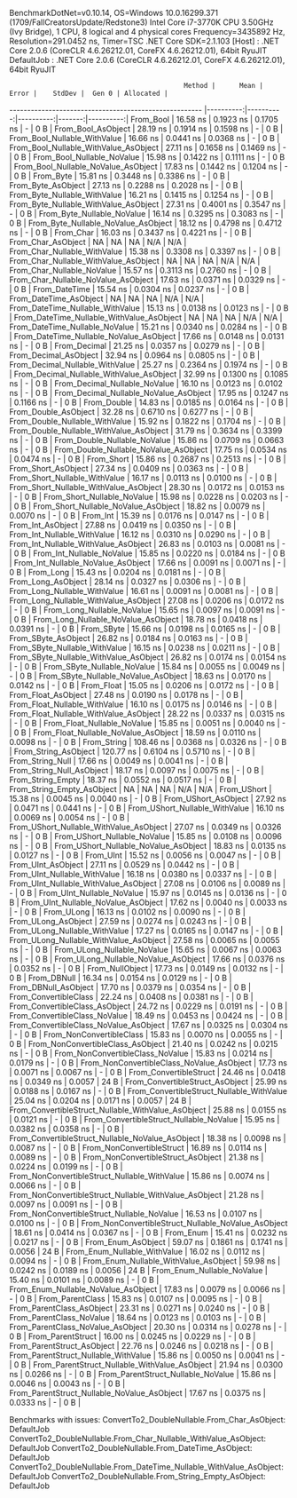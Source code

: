 
BenchmarkDotNet=v0.10.14, OS=Windows 10.0.16299.371 (1709/FallCreatorsUpdate/Redstone3)
Intel Core i7-3770K CPU 3.50GHz (Ivy Bridge), 1 CPU, 8 logical and 4 physical cores
Frequency=3435892 Hz, Resolution=291.0452 ns, Timer=TSC
.NET Core SDK=2.1.103
  [Host]     : .NET Core 2.0.6 (CoreCLR 4.6.26212.01, CoreFX 4.6.26212.01), 64bit RyuJIT
  DefaultJob : .NET Core 2.0.6 (CoreCLR 4.6.26212.01, CoreFX 4.6.26212.01), 64bit RyuJIT


                                                Method |      Mean |     Error |    StdDev |  Gen 0 | Allocated |
------------------------------------------------------ |----------:|----------:|----------:|-------:|----------:|
                                             From_Bool |  16.58 ns | 0.1923 ns | 0.1705 ns |      - |       0 B |
                                    From_Bool_AsObject |  28.19 ns | 0.1914 ns | 0.1598 ns |      - |       0 B |
                          From_Bool_Nullable_WithValue |  16.66 ns | 0.0441 ns | 0.0368 ns |      - |       0 B |
                 From_Bool_Nullable_WithValue_AsObject |  27.11 ns | 0.1658 ns | 0.1469 ns |      - |       0 B |
                            From_Bool_Nullable_NoValue |  15.98 ns | 0.1422 ns | 0.1111 ns |      - |       0 B |
                   From_Bool_Nullable_NoValue_AsObject |  17.83 ns | 0.1442 ns | 0.1204 ns |      - |       0 B |
                                             From_Byte |  15.81 ns | 0.3448 ns | 0.3386 ns |      - |       0 B |
                                    From_Byte_AsObject |  27.13 ns | 0.2288 ns | 0.2028 ns |      - |       0 B |
                          From_Byte_Nullable_WithValue |  16.21 ns | 0.1415 ns | 0.1254 ns |      - |       0 B |
                 From_Byte_Nullable_WithValue_AsObject |  27.31 ns | 0.4001 ns | 0.3547 ns |      - |       0 B |
                            From_Byte_Nullable_NoValue |  16.14 ns | 0.3295 ns | 0.3083 ns |      - |       0 B |
                   From_Byte_Nullable_NoValue_AsObject |  18.12 ns | 0.4798 ns | 0.4712 ns |      - |       0 B |
                                             From_Char |  16.03 ns | 0.3437 ns | 0.4221 ns |      - |       0 B |
                                    From_Char_AsObject |        NA |        NA |        NA |    N/A |       N/A |
                          From_Char_Nullable_WithValue |  15.38 ns | 0.3308 ns | 0.3397 ns |      - |       0 B |
                 From_Char_Nullable_WithValue_AsObject |        NA |        NA |        NA |    N/A |       N/A |
                            From_Char_Nullable_NoValue |  15.57 ns | 0.3113 ns | 0.2760 ns |      - |       0 B |
                   From_Char_Nullable_NoValue_AsObject |  17.63 ns | 0.0371 ns | 0.0329 ns |      - |       0 B |
                                         From_DateTime |  15.54 ns | 0.0304 ns | 0.0237 ns |      - |       0 B |
                                From_DateTime_AsObject |        NA |        NA |        NA |    N/A |       N/A |
                      From_DateTime_Nullable_WithValue |  15.13 ns | 0.0138 ns | 0.0123 ns |      - |       0 B |
             From_DateTime_Nullable_WithValue_AsObject |        NA |        NA |        NA |    N/A |       N/A |
                        From_DateTime_Nullable_NoValue |  15.21 ns | 0.0340 ns | 0.0284 ns |      - |       0 B |
               From_DateTime_Nullable_NoValue_AsObject |  17.66 ns | 0.0148 ns | 0.0131 ns |      - |       0 B |
                                          From_Decimal |  21.25 ns | 0.0357 ns | 0.0279 ns |      - |       0 B |
                                 From_Decimal_AsObject |  32.94 ns | 0.0964 ns | 0.0805 ns |      - |       0 B |
                       From_Decimal_Nullable_WithValue |  25.27 ns | 0.2364 ns | 0.1974 ns |      - |       0 B |
              From_Decimal_Nullable_WithValue_AsObject |  32.99 ns | 0.1300 ns | 0.1085 ns |      - |       0 B |
                         From_Decimal_Nullable_NoValue |  16.10 ns | 0.0123 ns | 0.0102 ns |      - |       0 B |
                From_Decimal_Nullable_NoValue_AsObject |  17.95 ns | 0.1247 ns | 0.1166 ns |      - |       0 B |
                                           From_Double |  14.83 ns | 0.0185 ns | 0.0164 ns |      - |       0 B |
                                  From_Double_AsObject |  32.28 ns | 0.6710 ns | 0.6277 ns |      - |       0 B |
                        From_Double_Nullable_WithValue |  15.92 ns | 0.1822 ns | 0.1704 ns |      - |       0 B |
               From_Double_Nullable_WithValue_AsObject |  31.79 ns | 0.3634 ns | 0.3399 ns |      - |       0 B |
                          From_Double_Nullable_NoValue |  15.86 ns | 0.0709 ns | 0.0663 ns |      - |       0 B |
                 From_Double_Nullable_NoValue_AsObject |  17.75 ns | 0.0534 ns | 0.0474 ns |      - |       0 B |
                                            From_Short |  15.86 ns | 0.2687 ns | 0.2513 ns |      - |       0 B |
                                   From_Short_AsObject |  27.34 ns | 0.0409 ns | 0.0363 ns |      - |       0 B |
                         From_Short_Nullable_WithValue |  16.17 ns | 0.0113 ns | 0.0100 ns |      - |       0 B |
                From_Short_Nullable_WithValue_AsObject |  28.30 ns | 0.0172 ns | 0.0153 ns |      - |       0 B |
                           From_Short_Nullable_NoValue |  15.98 ns | 0.0228 ns | 0.0203 ns |      - |       0 B |
                  From_Short_Nullable_NoValue_AsObject |  18.82 ns | 0.0079 ns | 0.0070 ns |      - |       0 B |
                                              From_Int |  15.39 ns | 0.0176 ns | 0.0147 ns |      - |       0 B |
                                     From_Int_AsObject |  27.88 ns | 0.0419 ns | 0.0350 ns |      - |       0 B |
                           From_Int_Nullable_WithValue |  16.12 ns | 0.0310 ns | 0.0290 ns |      - |       0 B |
                  From_Int_Nullable_WithValue_AsObject |  26.83 ns | 0.0103 ns | 0.0081 ns |      - |       0 B |
                             From_Int_Nullable_NoValue |  15.85 ns | 0.0220 ns | 0.0184 ns |      - |       0 B |
                    From_Int_Nullable_NoValue_AsObject |  17.66 ns | 0.0091 ns | 0.0071 ns |      - |       0 B |
                                             From_Long |  15.43 ns | 0.0204 ns | 0.0181 ns |      - |       0 B |
                                    From_Long_AsObject |  28.14 ns | 0.0327 ns | 0.0306 ns |      - |       0 B |
                          From_Long_Nullable_WithValue |  16.61 ns | 0.0091 ns | 0.0081 ns |      - |       0 B |
                 From_Long_Nullable_WithValue_AsObject |  27.08 ns | 0.0206 ns | 0.0172 ns |      - |       0 B |
                            From_Long_Nullable_NoValue |  15.65 ns | 0.0097 ns | 0.0091 ns |      - |       0 B |
                   From_Long_Nullable_NoValue_AsObject |  18.78 ns | 0.0418 ns | 0.0391 ns |      - |       0 B |
                                            From_SByte |  15.66 ns | 0.0198 ns | 0.0165 ns |      - |       0 B |
                                   From_SByte_AsObject |  26.82 ns | 0.0184 ns | 0.0163 ns |      - |       0 B |
                         From_SByte_Nullable_WithValue |  16.15 ns | 0.0238 ns | 0.0211 ns |      - |       0 B |
                From_SByte_Nullable_WithValue_AsObject |  26.82 ns | 0.0174 ns | 0.0154 ns |      - |       0 B |
                           From_SByte_Nullable_NoValue |  15.84 ns | 0.0055 ns | 0.0049 ns |      - |       0 B |
                  From_SByte_Nullable_NoValue_AsObject |  18.63 ns | 0.0170 ns | 0.0142 ns |      - |       0 B |
                                            From_Float |  15.05 ns | 0.0206 ns | 0.0172 ns |      - |       0 B |
                                   From_Float_AsObject |  27.48 ns | 0.0190 ns | 0.0178 ns |      - |       0 B |
                         From_Float_Nullable_WithValue |  16.10 ns | 0.0175 ns | 0.0146 ns |      - |       0 B |
                From_Float_Nullable_WithValue_AsObject |  28.22 ns | 0.0337 ns | 0.0315 ns |      - |       0 B |
                           From_Float_Nullable_NoValue |  15.85 ns | 0.0051 ns | 0.0040 ns |      - |       0 B |
                  From_Float_Nullable_NoValue_AsObject |  18.59 ns | 0.0110 ns | 0.0098 ns |      - |       0 B |
                                           From_String | 108.46 ns | 0.0368 ns | 0.0326 ns |      - |       0 B |
                                  From_String_AsObject | 120.77 ns | 0.6104 ns | 0.5710 ns |      - |       0 B |
                                      From_String_Null |  17.66 ns | 0.0049 ns | 0.0041 ns |      - |       0 B |
                             From_String_Null_AsObject |  18.17 ns | 0.0097 ns | 0.0075 ns |      - |       0 B |
                                     From_String_Empty |  18.37 ns | 0.0552 ns | 0.0517 ns |      - |       0 B |
                            From_String_Empty_AsObject |        NA |        NA |        NA |    N/A |       N/A |
                                           From_UShort |  15.38 ns | 0.0045 ns | 0.0040 ns |      - |       0 B |
                                  From_UShort_AsObject |  27.92 ns | 0.0471 ns | 0.0441 ns |      - |       0 B |
                        From_UShort_Nullable_WithValue |  16.10 ns | 0.0069 ns | 0.0054 ns |      - |       0 B |
               From_UShort_Nullable_WithValue_AsObject |  27.07 ns | 0.0349 ns | 0.0326 ns |      - |       0 B |
                          From_UShort_Nullable_NoValue |  15.85 ns | 0.0108 ns | 0.0096 ns |      - |       0 B |
                 From_UShort_Nullable_NoValue_AsObject |  18.83 ns | 0.0135 ns | 0.0127 ns |      - |       0 B |
                                             From_UInt |  15.52 ns | 0.0056 ns | 0.0047 ns |      - |       0 B |
                                    From_UInt_AsObject |  27.11 ns | 0.0529 ns | 0.0442 ns |      - |       0 B |
                          From_UInt_Nullable_WithValue |  16.18 ns | 0.0380 ns | 0.0337 ns |      - |       0 B |
                 From_UInt_Nullable_WithValue_AsObject |  27.08 ns | 0.0106 ns | 0.0089 ns |      - |       0 B |
                            From_UInt_Nullable_NoValue |  15.97 ns | 0.0145 ns | 0.0136 ns |      - |       0 B |
                   From_UInt_Nullable_NoValue_AsObject |  17.62 ns | 0.0040 ns | 0.0033 ns |      - |       0 B |
                                            From_ULong |  16.13 ns | 0.0102 ns | 0.0090 ns |      - |       0 B |
                                   From_ULong_AsObject |  27.59 ns | 0.0274 ns | 0.0243 ns |      - |       0 B |
                         From_ULong_Nullable_WithValue |  17.27 ns | 0.0165 ns | 0.0147 ns |      - |       0 B |
                From_ULong_Nullable_WithValue_AsObject |  27.58 ns | 0.0065 ns | 0.0055 ns |      - |       0 B |
                           From_ULong_Nullable_NoValue |  15.65 ns | 0.0067 ns | 0.0063 ns |      - |       0 B |
                  From_ULong_Nullable_NoValue_AsObject |  17.66 ns | 0.0376 ns | 0.0352 ns |      - |       0 B |
                                       From_NullObject |  17.73 ns | 0.0149 ns | 0.0132 ns |      - |       0 B |
                                           From_DBNull |  16.34 ns | 0.0154 ns | 0.0129 ns |      - |       0 B |
                                  From_DBNull_AsObject |  17.70 ns | 0.0379 ns | 0.0354 ns |      - |       0 B |
                                 From_ConvertibleClass |  22.24 ns | 0.0408 ns | 0.0381 ns |      - |       0 B |
                        From_ConvertibleClass_AsObject |  24.72 ns | 0.0229 ns | 0.0191 ns |      - |       0 B |
                         From_ConvertibleClass_NoValue |  18.49 ns | 0.0453 ns | 0.0424 ns |      - |       0 B |
                From_ConvertibleClass_NoValue_AsObject |  17.67 ns | 0.0325 ns | 0.0304 ns |      - |       0 B |
                              From_NonConvertibleClass |  15.83 ns | 0.0070 ns | 0.0055 ns |      - |       0 B |
                     From_NonConvertibleClass_AsObject |  21.40 ns | 0.0242 ns | 0.0215 ns |      - |       0 B |
                      From_NonConvertibleClass_NoValue |  15.83 ns | 0.0214 ns | 0.0179 ns |      - |       0 B |
             From_NonConvertibleClass_NoValue_AsObject |  17.73 ns | 0.0071 ns | 0.0067 ns |      - |       0 B |
                                From_ConvertibleStruct |  24.46 ns | 0.0418 ns | 0.0349 ns | 0.0057 |      24 B |
                       From_ConvertibleStruct_AsObject |  25.99 ns | 0.0188 ns | 0.0167 ns |      - |       0 B |
             From_ConvertibleStruct_Nullable_WithValue |  25.04 ns | 0.0204 ns | 0.0171 ns | 0.0057 |      24 B |
    From_ConvertibleStruct_Nullable_WithValue_AsObject |  25.88 ns | 0.0155 ns | 0.0121 ns |      - |       0 B |
               From_ConvertibleStruct_Nullable_NoValue |  15.95 ns | 0.0382 ns | 0.0358 ns |      - |       0 B |
      From_ConvertibleStruct_Nullable_NoValue_AsObject |  18.38 ns | 0.0098 ns | 0.0087 ns |      - |       0 B |
                             From_NonConvertibleStruct |  16.89 ns | 0.0114 ns | 0.0089 ns |      - |       0 B |
                    From_NonConvertibleStruct_AsObject |  21.38 ns | 0.0224 ns | 0.0199 ns |      - |       0 B |
          From_NonConvertibleStruct_Nullable_WithValue |  15.86 ns | 0.0074 ns | 0.0066 ns |      - |       0 B |
 From_NonConvertibleStruct_Nullable_WithValue_AsObject |  21.28 ns | 0.0097 ns | 0.0091 ns |      - |       0 B |
            From_NonConvertibleStruct_Nullable_NoValue |  16.53 ns | 0.0107 ns | 0.0100 ns |      - |       0 B |
   From_NonConvertibleStruct_Nullable_NoValue_AsObject |  18.61 ns | 0.0414 ns | 0.0367 ns |      - |       0 B |
                                             From_Enum |  15.41 ns | 0.0232 ns | 0.0217 ns |      - |       0 B |
                                    From_Enum_AsObject |  59.07 ns | 0.1861 ns | 0.1741 ns | 0.0056 |      24 B |
                          From_Enum_Nullable_WithValue |  16.02 ns | 0.0112 ns | 0.0094 ns |      - |       0 B |
                 From_Enum_Nullable_WithValue_AsObject |  59.98 ns | 0.0242 ns | 0.0189 ns | 0.0056 |      24 B |
                            From_Enum_Nullable_NoValue |  15.40 ns | 0.0101 ns | 0.0089 ns |      - |       0 B |
                   From_Enum_Nullable_NoValue_AsObject |  17.83 ns | 0.0079 ns | 0.0066 ns |      - |       0 B |
                                      From_ParentClass |  15.83 ns | 0.0107 ns | 0.0095 ns |      - |       0 B |
                             From_ParentClass_AsObject |  23.31 ns | 0.0271 ns | 0.0240 ns |      - |       0 B |
                              From_ParentClass_NoValue |  18.64 ns | 0.0123 ns | 0.0103 ns |      - |       0 B |
                     From_ParentClass_NoValue_AsObject |  20.30 ns | 0.0314 ns | 0.0278 ns |      - |       0 B |
                                     From_ParentStruct |  16.00 ns | 0.0245 ns | 0.0229 ns |      - |       0 B |
                            From_ParentStruct_AsObject |  22.76 ns | 0.0246 ns | 0.0218 ns |      - |       0 B |
                  From_ParentStruct_Nullable_WithValue |  15.86 ns | 0.0050 ns | 0.0041 ns |      - |       0 B |
         From_ParentStruct_Nullable_WithValue_AsObject |  21.94 ns | 0.0300 ns | 0.0266 ns |      - |       0 B |
                    From_ParentStruct_Nullable_NoValue |  15.86 ns | 0.0046 ns | 0.0043 ns |      - |       0 B |
           From_ParentStruct_Nullable_NoValue_AsObject |  17.67 ns | 0.0375 ns | 0.0333 ns |      - |       0 B |

Benchmarks with issues:
  ConvertTo2_DoubleNullable.From_Char_AsObject: DefaultJob
  ConvertTo2_DoubleNullable.From_Char_Nullable_WithValue_AsObject: DefaultJob
  ConvertTo2_DoubleNullable.From_DateTime_AsObject: DefaultJob
  ConvertTo2_DoubleNullable.From_DateTime_Nullable_WithValue_AsObject: DefaultJob
  ConvertTo2_DoubleNullable.From_String_Empty_AsObject: DefaultJob
